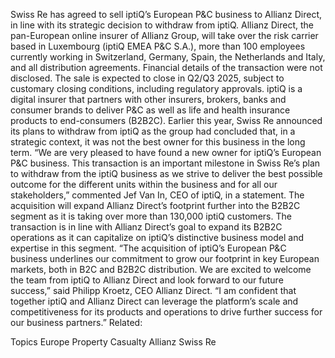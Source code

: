 Swiss Re has agreed to sell iptiQ’s European P&C business to Allianz Direct, in line with its strategic decision to withdraw from iptiQ.
Allianz Direct, the pan-European online insurer of Allianz Group, will take over the risk carrier based in Luxembourg (iptiQ EMEA P&C S.A.), more than 100 employees currently working in Switzerland, Germany, Spain, the Netherlands and Italy, and all distribution agreements.
Financial details of the transaction were not disclosed. The sale is expected to close in Q2/Q3 2025, subject to customary closing conditions, including regulatory approvals.
iptiQ is a digital insurer that partners with other insurers, brokers, banks and consumer brands to deliver P&C as well as life and health insurance products to end-consumers (B2B2C). Earlier this year, Swiss Re announced its plans to withdraw from iptiQ as the group had concluded that, in a strategic context, it was not the best owner for this business in the long term.
“We are very pleased to have found a new owner for iptiQ’s European P&C business. This transaction is an important milestone in Swiss Re’s plan to withdraw from the iptiQ business as we strive to deliver the best possible outcome for the different units within the business and for all our stakeholders,” commented Jef Van In, CEO of iptiQ, in a statement.
The acquisition will expand Allianz Direct’s footprint further into the B2B2C segment as it is taking over more than 130,000 iptiQ customers. The transaction is in line with Allianz Direct’s goal to expand its B2B2C operations as it can capitalize on iptiQ’s distinctive business model and expertise in this segment.
“The acquisition of iptiQ’s European P&C business underlines our commitment to grow our footprint in key European markets, both in B2C and B2B2C distribution. We are excited to welcome the team from iptiQ to Allianz Direct and look forward to our future success,” said Philipp Kroetz, CEO Allianz Direct. “I am confident that together iptiQ and Allianz Direct can leverage the platform’s scale and competitiveness for its products and operations to drive further success for our business partners.”
Related:

Topics
Europe
Property Casualty
Allianz
Swiss Re
